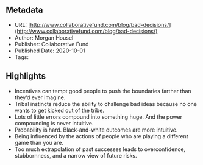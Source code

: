 ## Metadata
* URL: [http://www.collaborativefund.com/blog/bad-decisions/](http://www.collaborativefund.com/blog/bad-decisions/)
* Author: Morgan Housel
* Publisher: Collaborative Fund
* Published Date: 2020-10-01
* Tags: 

## Highlights
* Incentives can tempt good people to push the boundaries farther than they’d ever imagine.
* Tribal instincts reduce the ability to challenge bad ideas because no one wants to get kicked out of the tribe.
* Lots of little errors compound into something huge. And the power compounding is never intuitive.
* Probability is hard. Black-and-white outcomes are more intuitive.
* Being influenced by the actions of people who are playing a different game than you are.
* Too much extrapolation of past successes leads to overconfidence, stubbornness, and a narrow view of future risks.
